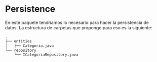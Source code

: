 # Persistence

En este paquete tendríamos lo necesario para hacer la persistencia de datos. La estructura de carpetas que propongo para eso es la siguiente:
```bash
.
├── entities
│   ├── Categoria.java
└── repository 
    └── ICategoriaRepository.java
```